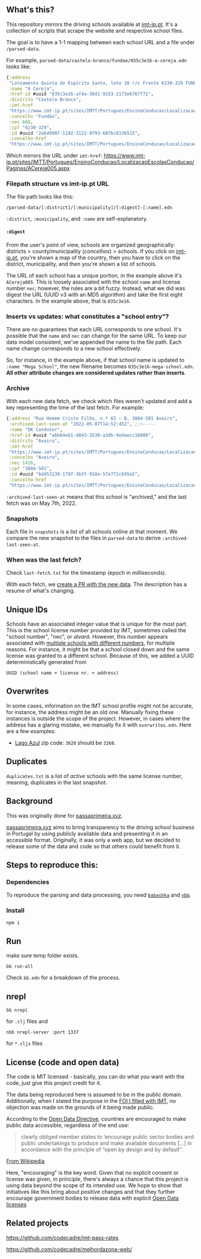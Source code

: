 ## What's this?

This repository mirrors the driving schools available at [imt-ip.pt](https://www.imt-ip.pt/sites/IMTT/Portugues/EnsinoConducao/LocalizacaoEscolasConducao/Paginas/LocalizacaoEscolasConducao.aspx). It's a collection of scripts that scrape the website and respective school files.

The goal is to have a 1-1 mapping between each school URL and a file under `/parsed-data`.

For example, `parsed-data/castelo-branco/fundao/035c3e16-a-cereja.edn` looks like:

```clojure
{:address
 "Loteamento Quinta do Espírito Santo, lote 10 r/c Frente 6230-329 FUNDÃO",
 :name "A Cereja",
 :href-id #uuid "035c3e16-af4a-38d1-9233-2173e6767f72",
 :distrito "Castelo Branco",
 :imt-href
 "https://www.imt-ip.pt/sites/IMTT/Portugues/EnsinoConducao/LocalizacaoEscolasConducao/Paginas/ACereja005.aspx",
 :concelho "Fundão",
 :nec 668,
 :cp7 "6230-329",
 :id #uuid "2ab49907-1192-3122-9793-687bc6136515",
 :concelho-href
 "https://www.imt-ip.pt/sites/IMTT/Portugues/EnsinoConducao/LocalizacaoEscolasConducao/Paginas/LocalizacaoEscolasConducao.aspx?Distrito=CasteloBranco&Concelho=Fund%C3%A3o"}
```

Which mirrors the URL under `imt-href`:
https://www.imt-ip.pt/sites/IMTT/Portugues/EnsinoConducao/LocalizacaoEscolasConducao/Paginas/ACereja005.aspx

### Filepath structure vs imt-ip.pt URL

The file path looks like this:

```
/parsed-data/[:district]/[:municipality]/[:digest]-[:name].edn
```

`:district`, `:municipality`, and `:name` are self-explanatory.

#### `:digest`

From the user's point of view, schools are organized geographically: districts > county/municipality (_concelhos_) > schools. If you click on [imt-ip.pt](https://www.imt-ip.pt/sites/IMTT/Portugues/EnsinoConducao/LocalizacaoEscolasConducao/Paginas/LocalizacaoEscolasConducao.aspx), you're shown a map of the country, then you have to click on the district, municipality, and then you're shown a list of schools.

The URL of each school has a unique portion, in the example above it's `ACereja005`. This is loosely associated with the school `name` and license number `nec`; however, the rules are a bit fuzzy. Instead, what we did was digest the URL (UUID v3 with an MD5 algorithm) and take the first eight characters. In the example above, that is `035c3e16`.

### Inserts vs updates: what constitutes a "school entry"?

There are no guarantees that each URL corresponds to one school. It's possible that the `name` and `nec` can change for the same URL. To keep our data model consistent, we've appended the name to the file path. Each name change corresponds to a new school effectively.

So, for instance, in the example above, if that school name is updated to `:name "Mega School"`, the new filename becomes `035c3e16-mega-school.edn`. **All other attribute changes are considered updates rather than inserts**.

### Archive

With each new data fetch, we check which files weren't updated and add a key representing the time of the last fetch. For example:

```clojure
{:address "Rua Homem Cristo Filho, n.º 62 – B, 3804-501 Aveiro",
 :archived-last-seen-at "2022-05-07T14:52:45Z", ;;<-----
 :name "OK Condutor",
 :href-id #uuid "abb64eb1-d043-3530-a3db-9edaecc18000",
 :distrito "Aveiro",
 :imt-href
 "https://www.imt-ip.pt/sites/IMTT/Portugues/EnsinoConducao/LocalizacaoEscolasConducao/Paginas/HomemCristo.aspx",
 :concelho "Aveiro",
 :nec 1426,
 :cp7 "3804-501",
 :id #uuid "6dd53139-1797-3b3f-918a-57e7f2c695a5",
 :concelho-href
 "https://www.imt-ip.pt/sites/IMTT/Portugues/EnsinoConducao/LocalizacaoEscolasConducao/Paginas/LocalizacaoEscolasConducao.aspx?Distrito=Aveiro&Concelho=Aveiro"}
```

`:archived-last-seen-at` means that this school is "archived," and the last fetch was on May 7th, 2022.

### Snapshots

Each file in `snapshots` is a list of all schools online at that moment. We compare the new snapshot to the files in `parsed-data` to derive `:archived-last-seen-at`.

### When was the last fetch?

Check `last-fetch.txt` for the timestamp (epoch in milliseconds).

With each fetch, we [create a PR with the new data](https://github.com/codecadre/imt-school-addresses/pull/2). The description has a resume of what's changing.

## Unique IDs

Schools have an associated integer value that is unique for the most part. This is the school license number provided by IMT, sometimes called the "school number", "nec", or _alvará_. However, this number appears associated with [multiple schools with different numbers](https://github.com/codecadre/imt-school-addresses/blob/20b1d3a0a4d05c54a906b3c2f55d4ea92ac73d70/duplicates.txt), for multiple reasons. For instance, it might be that a school closed down and the same license was granted to a different school. Because of this, we added a UUID deterministically generated from

```UUID (school name + license nr. + address)```

## Overwrites

In some cases, information on the IMT school profile might not be accurate, for instance, the address might be an old one. Manually fixing these instances is outside the scope of the project. However, in cases where the address has a glaring mistake, we manually fix it with `overwrites.edn`. Here are a few examples:

- [Lago Azul](https://www.imt-ip.pt/sites/IMTT/Portugues/EnsinoConducao/LocalizacaoEscolasConducao/Paginas/LagoAzul%e2%80%93FigueirodosVinhos588.aspx) zip code: `3620` should be `3260`.

## Duplicates


`duplicates.txt` is a list of *active* schools with the same license number, meaning, duplicates in the last snapshot.
## Background

This was originally done for [passaprimeira.xyz](https://www.passaprimeira.xyz).

[passaprimeira.xyz](https://www.passaprimeira.xyz) aims to bring transparency to the driving school business in Portugal by using publicly available data and presenting it in an accessible format. Originally, it was only a web app, but we decided to release some of the data and code so that others could benefit from it.

## Steps to reproduce this:

### Dependencies

To reproduce the parsing and data processing, you need [`babashka`](https://babashka.org/) and [`nbb`](https://github.com/babashka/nbb).

### Install

```
npm i
```

## Run

make sure temp folder exists.

```
bb run-all
```

Check `bb.edn` for a breakdown of the process.

## nrepl

```
bb nrepl
```

for `.clj` files and

```
nbb nrepl-server :port 1337
```

for `*.cljs` files


## License (code and open data)

The code is MIT licensed - basically, you can do what you want with the code, just give this project credit for it.

The data being reproduced here is assumed to be in the public domain. Additionally, when I stated the purpose in the [FOI I filled with IMT](https://www.flaviosousa.co/pedido-accesso-dados-publicos/), no objection was made on the grounds of it being made public.

According to the [Open Data Directive](https://digital-strategy.ec.europa.eu/en/policies/open-data), countries are encouraged to make public data accessible, regardless of the end use:

> clearly obliged member states to ‘encourage public sector bodies and public undertakings to produce and make available documents [...] in accordance with the principle of “open by design and by default’’.

[From Wikipedia](https://en.wikipedia.org/wiki/Directive_on_the_re-use_of_public_sector_information#Open_data_licensing)

Here, "encouraging" is the key word. Given that no explicit consent or license was given, in principle, there's always a chance that this project is using data beyond the scope of its intended use. We hope to show that initiatives like this bring about positive changes and that they further encourage government bodies to release data with explicit [Open Data licenses](https://en.wikipedia.org/wiki/Directive_on_the_re-use_of_public_sector_information#Open_data_licensing)

## Related projects

https://github.com/codecadre/imt-pass-rates

https://github.com/codecadre/melhordazona-web/
